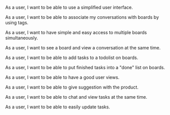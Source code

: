 As a user, I want to be able to use a simplified user interface.

As a user, I want to be able to associate my conversations with
boards by using tags.

As a user, I want to have simple and easy access to multiple boards simultaneously.

As a user, I want to see a board and view a conversation at the same time.

As a user, I want to be able to add tasks to a todolist on boards.

As a user, I want to be able to put finished tasks into a "done" list on boards.

As a user, I want to be able to have a good user views.

As a user, I want to be able to give suggestion with the product.

As a user, I want to be able to chat and view tasks at the same time.

As a user, I want to be able to easily update tasks.
